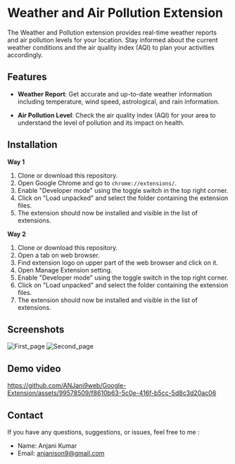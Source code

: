 

# Weather and Air Pollution Extension

The Weather and Pollution extension provides real-time weather reports and air pollution levels for your location. Stay informed about the current weather conditions and the air quality index (AQI) to plan your activities accordingly.

## Features

- **Weather Report**: Get accurate and up-to-date weather information including temperature, wind speed, astrological, and rain information.

- **Air Pollution Level**: Check the air quality index (AQI) for your area to understand the level of pollution and its impact on health.


## Installation

**Way 1**
1. Clone or download this repository.
2. Open Google Chrome and go to `chrome://extensions/`.
3. Enable "Developer mode" using the toggle switch in the top right corner.
4. Click on "Load unpacked" and select the folder containing the extension files.
5. The extension should now be installed and visible in the list of extensions.

**Way 2**
1. Clone or download this repository.
2. Open a tab on web browser.
3. Find extension logo on upper part of the web browser and click on it.
4. Open Manage Extension setting.
5. Enable "Developer mode" using the toggle switch in the top right corner.
6. Click on "Load unpacked" and select the folder containing the extension files.
7. The extension should now be installed and visible in the list of extensions.

   
## Screenshots

![First_page](https://github.com/ANJani9web/Google-Extension/assets/99578509/7af7135a-4cee-459a-9127-0c79a99b0148)
![Second_page](https://github.com/ANJani9web/Google-Extension/assets/99578509/6e737418-6ef2-4a1f-b703-faacde89c81c)

## Demo video
https://github.com/ANJani9web/Google-Extension/assets/99578509/f8610b63-5c0e-416f-b5cc-5d8c3d20ac06





## Contact

If you have any questions, suggestions, or issues, feel free to me :

- Name: Anjani Kumar
- Email: anjanison9@gmail.com

